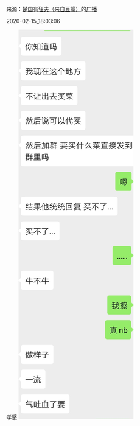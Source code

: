 来源：[楚国有狂夫（来自豆瓣）](https://www.douban.com/people/178799484/)的[广播](https://www.douban.com/people/178799484/status/2812853271/)


2020-02-15_18:03:06


孝感
![](./pic/2020-02-15_18:03:06-楚国有狂夫的广播1.jpg)  

